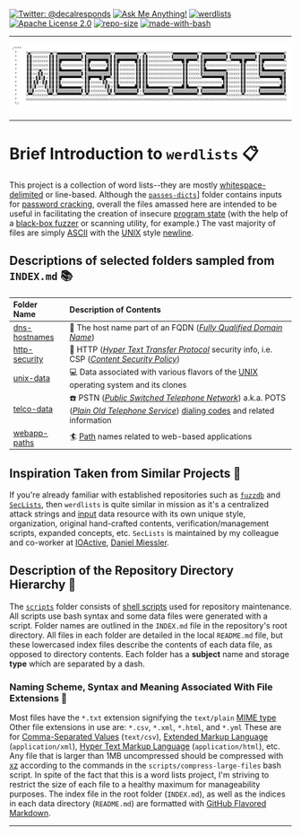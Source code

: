 [![Twitter: @decalresponds](https://img.shields.io/badge/contact-@decalresponds-blue.svg)](https://twitter.com/decalresponds "@decalresponds")
[![Ask Me Anything!](https://img.shields.io/badge/Ask%20me-anything-1abc9c.svg)](https://github.com/decal/werdlists/issues/new "Ask Me Anything!")
[![werdlists](https://img.shields.io/badge/werd-lists-lightgrey.svg)](https://github.com/decal/werdlists "werdlists")
[![Apache License 2.0](https://img.shields.io/badge/license-Apache%202.0-blue.svg)](https://www.apache.org/licenses/LICENSE-2.0 "Apache License 2.0")
[![repo-size](https://img.shields.io/github/repo-size/decal/werdlists.svg)](https://github.com/decal/werdlists "repo-size")
[![made-with-bash](https://img.shields.io/badge/Made%20with-Bash-1f425f.svg)](https://www.gnu.org/software/bash/ "Made with Bash")

* * *
[![werdlists](logo.png)](https://github.com/decal/werdlists "werdlists")
* * *

# Brief Introduction to `werdlists` :clipboard:

This project is a collection of word lists--they are mostly [whitespace-delimited](https://en.wikipedia.org/wiki/String_literal#Whitespace_delimiters)
or line-based.  Although the [`passes-dicts`](passes-dicts "Password Dictionaries")] folder contains inputs for [password cracking](https://en.wikipedia.org/wiki/Password_cracking),
overall the files amassed here are intended to be useful in facilitating
the creation of insecure [program state](https://en.wikipedia.org/wiki/State_(computer_science)#Program_state "Program State") (with the help of a [black-box fuzzer](https://en.wikipedia.org/wiki/Fuzzing#Types_of_fuzzers) or scanning
utility, for example.)  The vast majority of files are simply [ASCII](https://en.wikipedia.org/wiki/ASCII "American Standard Code for Information Interchange") with the [UNIX](http://www.unix.org/what_is_unix.html)
style [newline](https://en.wikipedia.org/wiki/Newline).   

## Descriptions of selected folders sampled from `INDEX.md` :books:

| Folder Name                                | Description of Contents |
|:-------------------------------------------|:------------------------|
| [dns-hostnames](dns-hostnames) | :page_with_curl: The host name part of an FQDN ([_Fully Qualified Domain Name_](https://en.wikipedia.org/wiki/Fully_qualified_domain_name "Fully qualified domain name")) |  
| [http-security](http-security) | :closed_lock_with_key: HTTP ([_Hyper Text Transfer Protocol_](https://www.w3.org/Protocols/ "Hyper Text Transfer Protocol") security info, i.e. CSP ([_Content Security Policy_](https://content-security-policy.com/ "Content Security Policy Quick Reference Guide")) |  
| [unix-data](unix-data)         | :computer: Data associated with various flavors of the [UNIX](http://www.unix.org/what_is_unix.html "What is UNIX?") operating system and its clones |   
| [telco-data](telco-data)       | :telephone: PSTN ([_Public Switched Telephone Network_](http://www.linfo.org/pstn.html "PSTN Definition")) a.k.a. POTS ([_Plain Old Telephone Service_](https://en.wikipedia.org/wiki/Plain_old_telephone_service "Plain old Telephone Service")) [dialing codes](http://www.dialingcode.com/ "Dialing Codes and Country Codes") and related information |  
| [webapp-paths](webapp-paths)   | :surfer: [Path](https://en.wikipedia.org/wiki/Path_(computing)) names related to web-based applications |  

## Inspiration Taken from Similar Projects :thought_balloon:

If you're already familiar with established repositories such as 
[`fuzzdb`](https://github.com/fuzzdb-project/fuzzdb/ "The attack pattern dictionary") and 
[`SecLists`](https://github.com/danielmiessler/SecLists/ "The security tester's companion"), 
then `werdlists` is quite similar in mission as it's a centralized attack strings 
and [input](https://en.wikipedia.org/wiki/Input_(computer_science)) data resource with its own unique style, organization, 
original hand-crafted contents, verification/management scripts, expanded concepts, etc.
`SecLists` is maintained by my colleague and co-worker at [IOActive](https://ioactive.com "IOActive"), [Daniel Miessler](https://danielmiessler.com "Daniel Miessler").

## Description of the Repository Directory Hierarchy :nut_and_bolt:

The [`scripts`](scripts) folder consists of [shell scripts](https://www.shellscript.sh "Shell Scripting Tutorial") used for repository maintenance.
All scripts use bash syntax and some data files were generated with a script.
Folder names are outlined in the `INDEX.md` file in the repository's root 
directory.  All files in each folder are detailed in the local `README.md` file,
but these lowercased index files describe the contents of each data file, as
opposed to directory contents. Each folder has a **subject** name and storage
**type** which are separated by a dash.

### Naming Scheme, Syntax and Meaning Associated With File Extensions :speech_balloon:

Most files have the `*.txt` extension signifying the `text/plain` [MIME type](https://en.wikipedia.org/wiki/Media_type)
Other file extensions in use are: `*.csv`, `*.xml`, `*.html`, and `*.yml`
These are for [Comma-Separated Values](https://en.wikipedia.org/wiki/Comma-separated_values) (`text/csv`), 
[Extended Markup Language](https://en.wikipedia.org/wiki/XML) (`application/xml`),
[Hyper Text Markup Language](https://en.wikipedia.org/wiki/HTML) (`application/html`), etc.
Any file that is larger than 1MB uncompressed should be compressed with [xz](https://en.wikipedia.org/wiki/Xz)
according to the commands in the `scripts/compress-large-files` bash script. In
spite of the fact that this is a word lists project, I'm striving to restrict the
size of each file to a healthy maximum for manageability purposes.
The index file in the root folder (`INDEX.md`), as well as the indices in each 
data directory (`README.md`) are formatted with [GitHub Flavored Markdown](https://github.github.com/gfm/ "GitHub Flavored Markdown Spec").  

* * *
